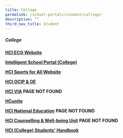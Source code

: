 ```yaml
---
title: College
permalink: /school-portals/student/college/
description: ""
third_nav_title: Student
---
```

##### College

**[HCI ECG Website](https://sites.google.com/hci.edu.sg/hciecg)**

**[Intelligent School Portal (College)](https://isp.hci.edu.sg/)**

**[HCI Sports for All Website](http://www.facebook.com/HCISports4All)**

**[HCI OCIP & OE](https://sites.google.com/hci.edu.sg/oeocip)**

**[HCI VIA](https://sites.google.com/student.hci.edu.sg/cipcouncil/home?pli=1&authuser=0)** **PAGE NOT FOUND**

**[HCunite](http://hcunite.com/)**

**[HCI National Education](https://sites.google.com/student.hci.edu.sg/hcinationaleducation/)** **PAGE NOT FOUND**

**[HCI Counselling & Well-being Unit](https://sites.google.com/hci.edu.sg/hciwell-beingunit/home)** **PAGE NOT FOUND**

**[HCI (College) Students' Handbook](https://sites.google.com/hci.edu.sg/college-ehandbook/home)**
